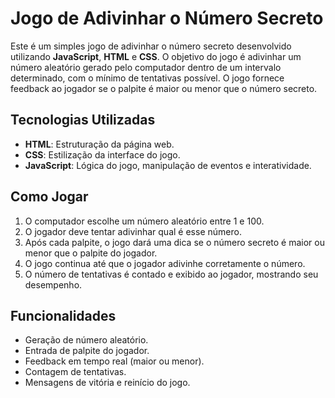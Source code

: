 # Jogo de Adivinhar o Número Secreto

Este é um simples jogo de adivinhar o número secreto desenvolvido utilizando **JavaScript**, **HTML** e **CSS**. O objetivo do jogo é adivinhar um número aleatório gerado pelo computador dentro de um intervalo determinado, com o mínimo de tentativas possível. O jogo fornece feedback ao jogador se o palpite é maior ou menor que o número secreto.

## Tecnologias Utilizadas

- **HTML**: Estruturação da página web.
- **CSS**: Estilização da interface do jogo.
- **JavaScript**: Lógica do jogo, manipulação de eventos e interatividade.

## Como Jogar

1. O computador escolhe um número aleatório entre 1 e 100.
2. O jogador deve tentar adivinhar qual é esse número.
3. Após cada palpite, o jogo dará uma dica se o número secreto é maior ou menor que o palpite do jogador.
4. O jogo continua até que o jogador adivinhe corretamente o número.
5. O número de tentativas é contado e exibido ao jogador, mostrando seu desempenho.

## Funcionalidades

- Geração de número aleatório.
- Entrada de palpite do jogador.
- Feedback em tempo real (maior ou menor).
- Contagem de tentativas.
- Mensagens de vitória e reinício do jogo.
